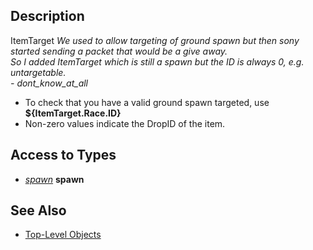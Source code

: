 ## Description

ItemTarget *We used to allow targeting of ground spawn but then sony started sending a packet that would be a give
away.*  
*So I added ItemTarget which is still a spawn but the ID is always 0, e.g. untargetable.*  
*- dont_know_at_all*

-   To check that you have a valid ground spawn targeted, use **${ItemTarget.Race.ID}**
-   Non-zero values indicate the DropID of the item.

## Access to Types

-   *[spawn](../data-types/datatype-spawn.md)* **spawn**

## See Also

-   [Top-Level Objects](top-level-objects.md)


